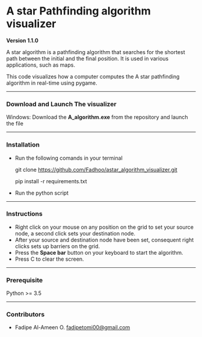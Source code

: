 # A star Pathfinding algorithm visualizer

**Version 1.1.0**

A star algorithm is a pathfinding algorithm that searches for the shortest path between the initial and the final position. It is used in various applications, such as maps.

This code visualizes how a computer computes the A star pathfinding algorithm in real-time using pygame. 

---
### Download and Launch The visualizer

Windows: Download the **A_algorithm.exe** from the repository and launch the file

---
### Installation

- Run the following comands in your terminal

    git clone https://github.com/Fadhoo/astar_algorithm_visualizer.git

    pip install -r requirements.txt

- Run the python script

---
### Instructions

- Right click on your mouse on any position on the grid to set your source node, a second click sets your destination node.
- After your source and destination node have been set, consequent right clicks sets up barriers on the grid.
- Press the **Space bar** button on your keyboard to start the algorithm.
- Press C to clear the screen.


---
### Prerequisite

Python >= 3.5

---

### Contributors

- Fadipe Al-Ameen O. <fadipetomi00@gmail.com>